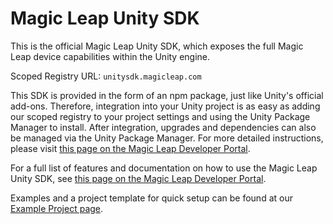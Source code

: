 # Magic Leap Unity SDK

This is the official Magic Leap Unity SDK, which exposes the full Magic Leap device capabilities within the Unity engine. 

Scoped Registry URL: `unitysdk.magicleap.com`

This SDK is provided in the form of an npm package, just like Unity's official add-ons. Therefore, integration into your Unity project is as easy as adding our scoped registry to your project settings and using the Unity Package Manager to install. After integration, upgrades and dependencies can also be managed via the Unity Package Manager. For more detailed instructions, please visit [this page on the Magic Leap Developer Portal](https://developer.magicleap.com/en-us/learn/guides/unity-setup-intro).

For a full list of features and documentation on how to use the Magic Leap Unity SDK, see [this page on the Magic Leap Developer Portal](https://developer.magicleap.com/en-us/learn/guides/unity-overview).

Examples and a project template for quick setup can be found at our [Example Project page](https://github.com/magicleap/MagicLeapUnityExamples).
